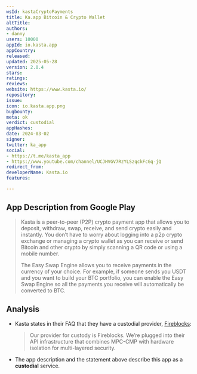 ```yaml
---
wsId: kastaCryptoPayments
title: Ka.app Bitcoin & Crypto Wallet
altTitle: 
authors:
- danny
users: 10000
appId: io.kasta.app
appCountry: 
released: 
updated: 2025-05-28
version: 2.0.4
stars: 
ratings: 
reviews: 
website: https://www.kasta.io/
repository: 
issue: 
icon: io.kasta.app.png
bugbounty: 
meta: ok
verdict: custodial
appHashes: 
date: 2024-03-02
signer: 
twitter: ka_app
social:
- https://t.me/kasta_app
- https://www.youtube.com/channel/UCJHVGV7RzYLSzqckFcGq-jQ
redirect_from: 
developerName: Kasta.io
features: 

---
```


## App Description from Google Play

> Kasta is a peer-to-peer (P2P) crypto payment app that allows you to deposit, withdraw, swap, receive, and send crypto easily and instantly. You don’t have to worry about logging into a p2p crypto exchange or managing a crypto wallet as you can receive or send Bitcoin and other crypto by simply scanning a QR code or using a mobile number.
>
> The Easy Swap Engine allows you to receive payments in the currency of your choice. For example, if someone sends you USDT and you want to build your BTC portfolio, you can enable the Easy Swap Engine so all the payments you receive will automatically be converted to BTC.

## Analysis

- Kasta states in their FAQ that they have a custodial provider, [Fireblocks](https://www.kasta.io/faq):
  > Our provider for custody is Fireblocks. We’re plugged into their API infrastructure that combines MPC-CMP with hardware isolation for multi-layered security.
- The app description and the statement above describe this app as a **custodial** service.
